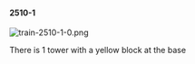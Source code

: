 #### 2510-1
![train-2510-1-0.png](https://github.com/lil-lab/nlvr/raw/master/nlvr/train/images/6/train-2510-1-0.png "train-2510-1-0.png")

There is 1 tower with a yellow block at the base